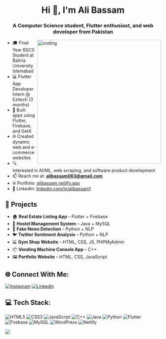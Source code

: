 <h1 align="center">Hi 👋, I'm Ali Bassam</h1>
<h3 align="center">A Computer Science student, Flutter enthusiast, and web developer from Pakistan</h3>
<img src="https://media.licdn.com/dms/image/D5612AQGOmwfIE5mlWA/article-cover_image-shrink_720_1280/0/1674617947228?e=2147483647&v=beta&t=FTU_isQ6VYfV5D_ueFHPWvT8ZqgDeJG3yr8Mi8lpfk0" align="right" width="400" alt="coding">

- 🎓 Final Year BSCS Student at Bahria University Islamabad  
- 💻 Flutter App Developer Intern @ Ezitech (3 months)  
- 📱 Built apps using Flutter, Firebase, and GetX  
- 🌐 Created dynamic web and e-commerce websites  
- 🔍 Interested in AI/ML, web scraping, and software product development  
- 📫 Reach me at: **alibassam063@gmail.com**  
- 🌐 Portfolio: [alibassam.netlify.app](https://alibassam.netlify.app)  
- 📄 LinkedIn: [linkedin.com/in/alibassam1](https://linkedin.com/in/alibassam1)  

## 🚀 Projects
- 🏠 **Real Estate Listing App** – Flutter + Firebase  
- 🏢 **Hostel Management System** – Java + MySQL  
- 📰 **Fake News Detection** – Python + NLP  
- 🐦 **Twitter Sentiment Analysis** – Python + NLP  
- 💻 **Gym Shop Website** – HTML, CSS, JS, PHPMyAdmin  
- 📦 **Vending Machine Console App** – C++  
- 🖼️ **Portfolio Website** – HTML, CSS, JavaScript  

## 🌐 Connect With Me:
[![Instagram](https://img.shields.io/badge/Instagram-%23E4405F.svg?logo=Instagram&logoColor=white)](https://instagram.com/alibassam2.0) 
[![LinkedIn](https://img.shields.io/badge/LinkedIn-%230077B5.svg?logo=linkedin&logoColor=white)](https://linkedin.com/in/alibassam1) 

## 💻 Tech Stack:
![HTML5](https://img.shields.io/badge/html5-%23E34F26.svg?style=for-the-badge&logo=html5&logoColor=white) 
![CSS3](https://img.shields.io/badge/css3-%231572B6.svg?style=for-the-badge&logo=css3&logoColor=white) 
![JavaScript](https://img.shields.io/badge/javascript-%23323330.svg?style=for-the-badge&logo=javascript&logoColor=%23F7DF1E) 
![C++](https://img.shields.io/badge/c++-%2300599C.svg?style=for-the-badge&logo=c%2B%2B&logoColor=white) 
![Java](https://img.shields.io/badge/java-%23ED8B00.svg?style=for-the-badge&logo=openjdk&logoColor=white) 
![Python](https://img.shields.io/badge/python-%2314354C.svg?style=for-the-badge&logo=python&logoColor=white) 
![Flutter](https://img.shields.io/badge/flutter-%2302569B.svg?style=for-the-badge&logo=flutter&logoColor=white) 
![Firebase](https://img.shields.io/badge/firebase-%23039BE5.svg?style=for-the-badge&logo=firebase) 
![MySQL](https://img.shields.io/badge/mysql-%2300f.svg?style=for-the-badge&logo=mysql&logoColor=white) 
![WordPress](https://img.shields.io/badge/WordPress-%23117AC9.svg?style=for-the-badge&logo=WordPress&logoColor=white) 
![Netlify](https://img.shields.io/badge/netlify-%23000000.svg?style=for-the-badge&logo=netlify&logoColor=#00C7B7)

[![](https://visitcount.itsvg.in/api?id=alibassam24&icon=0&color=0)](https://visitcount.itsvg.in)
